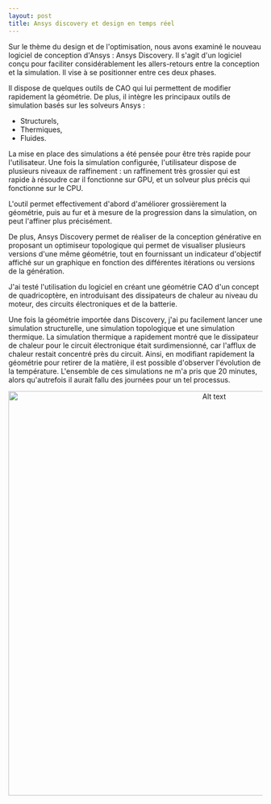 ```yaml
---
layout: post
title: Ansys discovery et design en temps réel
---
```


Sur le thème du design et de l'optimisation, nous avons examiné le nouveau logiciel de conception d'Ansys : Ansys Discovery. Il s'agit d'un logiciel conçu pour faciliter considérablement les allers-retours entre la conception et la simulation. Il vise à se positionner entre ces deux phases.


Il dispose de quelques outils de CAO qui lui permettent de modifier rapidement la géométrie. De plus, il intègre les principaux outils de simulation basés sur les solveurs Ansys :
- Structurels,
- Thermiques,
- Fluides.

La mise en place des simulations a été pensée pour être très rapide pour l'utilisateur. Une fois la simulation configurée, l'utilisateur dispose de plusieurs niveaux de raffinement : un raffinement très grossier qui est rapide à résoudre car il fonctionne sur GPU, et un solveur plus précis qui fonctionne sur le CPU.


L'outil permet effectivement d'abord d'améliorer grossièrement la géométrie, puis au fur et à mesure de la progression dans la simulation, on peut l'affiner plus précisément.


De plus, Ansys Discovery permet de réaliser de la conception générative en proposant un optimiseur topologique qui permet de visualiser plusieurs versions d'une même géométrie, tout en fournissant un indicateur d'objectif affiché sur un graphique en fonction des différentes itérations ou versions de la génération.


J'ai testé l'utilisation du logiciel en créant une géométrie CAO d'un concept de quadricoptère, en introduisant des dissipateurs de chaleur au niveau du moteur, des circuits électroniques et de la batterie.


Une fois la géométrie importée dans Discovery, j'ai pu facilement lancer une simulation structurelle, une simulation topologique et une simulation thermique. La simulation thermique a rapidement montré que le dissipateur de chaleur pour le circuit électronique était surdimensionné, car l'afflux de chaleur restait concentré près du circuit. Ainsi, en modifiant rapidement la géométrie pour retirer de la matière, il est possible d'observer l'évolution de la température. L'ensemble de ces simulations ne m'a pris que 20 minutes, alors qu'autrefois il aurait fallu des journées pour un tel processus.

<p align="center">
  <img src="../../../images/ansys_discovery-2.png" alt="Alt text" width="800"  />
</p>